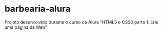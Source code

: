 # barbearia-alura
Projeto desenvolvido durante o curso da Alura "HTML5 e CSS3 parte 1: crie uma página da Web"
